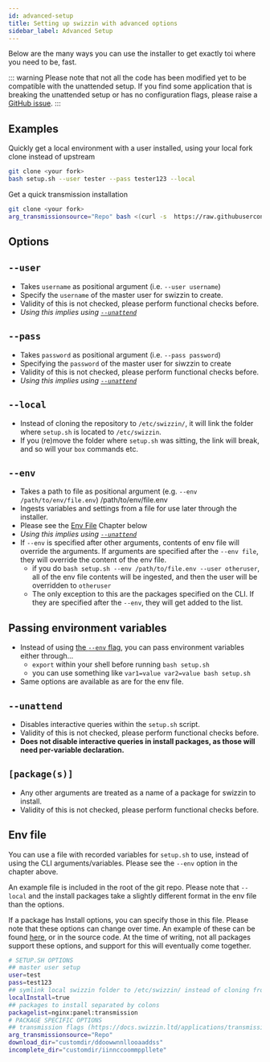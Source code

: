 ```yaml
---
id: advanced-setup
title: Setting up swizzin with advanced options
sidebar_label: Advanced Setup
---
```


Below are the many ways you can use the installer to get exactly toi where you need to be, fast.

::: warning
Please note that not all the code has been modified yet to be compatible with the unattended setup. If you find some application that is breaking the unattended setup or has no configuration flags, please raise a [GitHub issue](https://github.com/liaralabs/swizzin/issues/new/choose).
:::

## Examples
Quickly get a local environment with a user installed, using your local fork clone instead of upstream
```bash
git clone <your fork>
bash setup.sh --user tester --pass tester123 --local
```
Get a quick transmission installation
```bash
git clone <your fork>
arg_transmissionsource="Repo" bash <(curl -s  https://raw.githubusercontent.com/liaralabs/swizzin/master/setup.sh) --user tester --pass tester123 transmission
```

## Options
## `--user`
  * Takes `username` as positional argument (i.e. `--user username`)
  * Specify the `username` of the master user for swizzin to create.
  * Validity of this is not checked, please perform functional checks before.
  * _Using this implies using [`--unattend`](#--unattend)_
## `--pass`
  * Takes `password` as positional argument (i.e. `--pass password`)
  * Specifying the `password` of the master user for siwzzin to create
  * Validity of this is not checked, please perform functional checks before.
  * _Using this implies using [`--unattend`](#--unattend)_
## `--local`
  * Instead of cloning the repository to `/etc/swizzin/`, it will link the folder where `setup.sh` is located to `/etc/swizzin`.
  * If you (re)move the folder where `setup.sh` was sitting, the link will break, and so will your `box` commands etc.
## `--env`
  * Takes a path to file as positional argument (e.g. `--env /path/to/env/file.env`)
 /path/to/env/file.env
  * Ingests variables and settings from a file for use later through the installer.
  * Please see the [Env File](#env-file) Chapter below
  * _Using this implies using [`--unattend`](#--unattend)_
  * If `--env` is specified after other arguments, contents of env file will override the arguments. If arguments are specified after the `--env file`, they will override the content of the env file.
    * if you do `bash setup.sh --env /path/to/file.env --user otheruser`, all of the env file contents will be ingested, and then the user will be overridden to `otheruser`
    * The only exception to this are the packages specified on the CLI. If they are specified after the `--env`, they will get added to the list.
## **Passing environment variables**
  * Instead of using [the `--env` flag](#--env), you can pass environment variables either through...
    * `export` within your shell before running `bash setup.sh`
    * you can use something like `var1=value var2=value bash setup.sh`
  * Same options are available as are for the env file.
## `--unattend`
  * Disables interactive queries within the `setup.sh` script.
  * Validity of this is not checked, please perform functional checks before.
  * **Does not disable interactive queries in install packages, as those will need per-variable declaration.**
## `[package(s)]`
  * Any other arguments are treated as a name of a package for swizzin to install.
  * Validity of this is not checked, please perform functional checks before.

## Env file
You can use a file with recorded variables for `setup.sh` to use, instead of using the CLI arguments/variables. Please see the `--env` option in the chapter above.

An example file is included in the root of the git repo. Please note that `--local` and the install packages take a slightly different format in the env file than the options.

If a package has Install options, you can specify those in this file. Please note that these options can change over time. An example of these can be found [here](https://docs.swizzin.ltd/applications/transmission#install-options), or in the source code. At the time of writing, not all packages support these options, and support for this will eventually come together.

```bash
# SETUP.SH OPTIONS
## master user setup
user=test
pass=test123
## symlink local swizzin folder to /etc/swizzin/ instead of cloning from upstream
localInstall=true
## packages to install separated by colons
packagelist=nginx:panel:transmission
# PACKAGE SPECIFIC OPTIONS
## transmission flags (https://docs.swizzin.ltd/applications/transmission#install-options)
arg_transmissionsource="Repo"
download_dir="customdir/ddoowwnnllooaaddss"
incomplete_dir="customdir/iinnccoommppllete"
```
